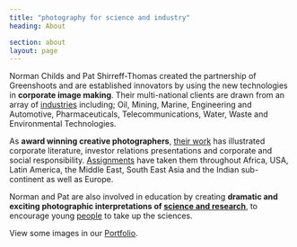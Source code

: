 ```yaml
---
title: "photography for science and industry"
heading: About

section: about
layout: page
---
```


<p>
Norman Childs and Pat Shirreff-Thomas created the partnership of Greenshoots and are established innovators by using the new technologies in <strong>corporate image making</strong>. Their multi-national clients are drawn from an array of <a href="../portfolio/industry/">industries</a> including; Oil, Mining, Marine, Engineering and Automotive, Pharmaceuticals, Telecommunications, Water, Waste and Environmental Technologies.
</p>

<p>
As <strong>award winning creative photographers</strong>, <a href="../portfolio/">their work</a> has illustrated corporate literature, investor relations presentations and corporate and social responsibility. <a href="../portfolio/natural-world/">Assignments</a> have taken them throughout Africa, USA, Latin America, the Middle East, South East Asia and the Indian sub-continent as well as Europe.
</p>

<p>
Norman and Pat are also involved in education by creating <strong>dramatic and exciting photographic interpretations of <a href="../portfolio/science-technology/">science and research</a></strong>, to encourage young <a href="../portfolio/people/">people</a> to take up the sciences.
</p>

<p>
View some images in our <a href="../portfolio/">Portfolio</a>.
</p>

